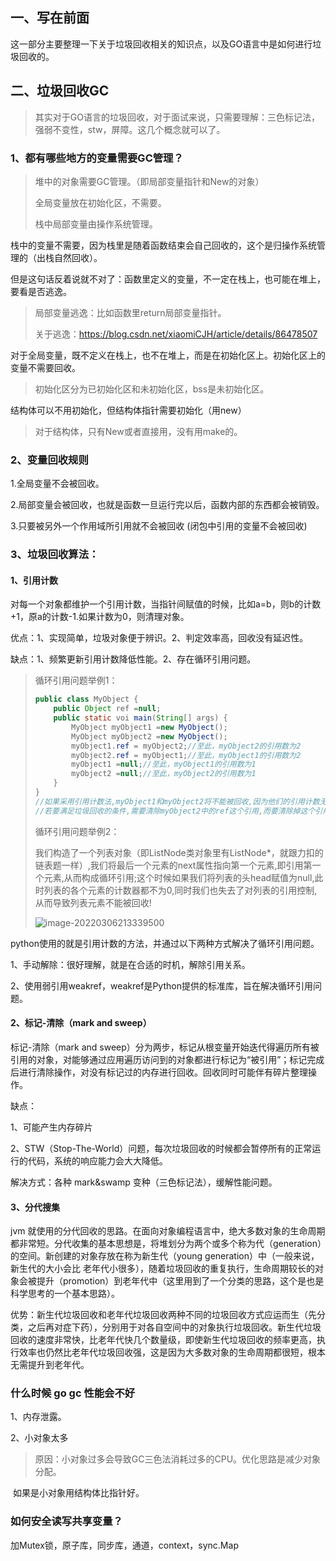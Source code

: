 ## 一、写在前面

这一部分主要整理一下关于垃圾回收相关的知识点，以及GO语言中是如何进行垃圾回收的。

## 二、垃圾回收GC

> 其实对于GO语言的垃圾回收，对于面试来说，只需要理解：三色标记法，强弱不变性，stw，屏障。这几个概念就可以了。



### 1、都有哪些地方的变量需要GC管理？

> 堆中的对象需要GC管理。（即局部变量指针和New的对象）
>
> 全局变量放在初始化区，不需要。
>
> 栈中局部变量由操作系统管理。

栈中的变量不需要，因为栈里是随着函数结束会自己回收的，这个是归操作系统管理的（出栈自然回收）。

但是这句话反着说就不对了：函数里定义的变量，不一定在栈上，也可能在堆上，要看是否逃逸。

> 局部变量逃逸：比如函数里return局部变量指针。
>
> 关于逃逸：https://blog.csdn.net/xiaomiCJH/article/details/86478507

对于全局变量，既不定义在栈上，也不在堆上，而是在初始化区上。初始化区上的变量不需要回收。

> 初始化区分为已初始化区和未初始化区，bss是未初始化区。

结构体可以不用初始化，但结构体指针需要初始化（用new）

> 对于结构体，只有New或者直接用，没有用make的。

### 2、变量回收规则

1.全局变量不会被回收。

2.局部变量会被回收，也就是函数一旦运行完以后，函数内部的东西都会被销毁。

3.只要被另外一个作用域所引用就不会被回收 (闭包中引用的变量不会被回收)



### 3、垃圾回收算法：

#### 1、引用计数

对每一个对象都维护一个引用计数，当指针间赋值的时候，比如a=b，则b的计数+1，原a的计数-1.如果计数为0，则清理对象。

优点：1、实现简单，垃圾对象便于辨识。2、判定效率高，回收没有延迟性。

缺点：1、频繁更新引用计数降低性能。2、存在循环引用问题。

> 循环引用问题举例1：
>
> ```java
> public class MyObject {
>     public Object ref =null;
>     public static voi main(String[] args) {
>         MyObject myObject1 =new MyObject();
>         MyObject myObject2 =new MyObject();
>         myObject1.ref = myObject2;//至此，myObject2的引用数为2
>         myObject2.ref = myObject1;//至此，myObject1的引用数为2
>         myObject1 =null;//至此，myObject1的引用数为1
>         myObject2 =null;//至此，myObject2的引用数为1
>     }
> }
> //如果采用引用计数法,myObject1和myObject2将不能被回收,因为他们的引用计数无法为零。即失去了对两个对象空间的控制。
> //若要满足垃圾回收的条件,需要清除myObject2中的ref这个引用,而要清除掉这个引用的前提条件是myObject2引用的对象被回收,可是该对象的引用计数也为1,因为myObject1.ref指向了它。以此类推,也就进入一种死循环的状态。
> ```
>
> 循环引用问题举例2：
>
> 我们构造了一个列表对象（即ListNode类对象里有ListNode*，就跟力扣的链表题一样）,我们将最后一个元素的next属性指向第一个元素,即引用第一个元素,从而构成循环引用;这个时候如果我们将列表的头head赋值为null,此时列表的各个元素的计数器都不为0,同时我们也失去了对列表的引用控制,从而导致列表元素不能被回收!
>
> ![image-20220306213339500](D:\mystudy\internship\Cruel_Interview\participants\zhaoxinzhi\assets\2022_03_06GoGC等\image-20220306213339500.png)

python使用的就是引用计数的方法，并通过以下两种方式解决了循环引用问题。

1、手动解除：很好理解，就是在合适的时机，解除引用关系。

2、使用弱引用weakref，weakref是Python提供的标准库，旨在解决循环引用问题。



#### 2、标记-清除（mark and sweep）

标记-清除（mark and sweep）分为两步，标记从根变量开始迭代得遍历所有被引用的对象，对能够通过应用遍历访问到的对象都进行标记为“被引用”；标记完成后进行清除操作，对没有标记过的内存进行回收。回收同时可能伴有碎片整理操作。

缺点：

1、可能产生内存碎片

2、STW（Stop-The-World）问题，每次垃圾回收的时候都会暂停所有的正常运行的代码，系统的响应能力会大大降低。

解决方式：各种 mark&swamp 变种（三色标记法），缓解性能问题。

#### 3、分代搜集

jvm 就使用的分代回收的思路。在面向对象编程语言中，绝大多数对象的生命周期都非常短。分代收集的基本思想是，将堆划分为两个或多个称为代（generation）的空间。新创建的对象存放在称为新生代（young generation）中（一般来说，新生代的大小会比 老年代小很多），随着垃圾回收的重复执行，生命周期较长的对象会被提升（promotion）到老年代中（这里用到了一个分类的思路，这个是也是科学思考的一个基本思路）。

优势：新生代垃圾回收和老年代垃圾回收两种不同的垃圾回收方式应运而生（先分类，之后再对症下药），分别用于对各自空间中的对象执行垃圾回收。新生代垃圾回收的速度非常快，比老年代快几个数量级，即使新生代垃圾回收的频率更高，执行效率也仍然比老年代垃圾回收强，这是因为大多数对象的生命周期都很短，根本无需提升到老年代。



### 什么时候 go gc 性能会不好

1、内存泄露。

2、小对象太多

> 原因：小对象过多会导致GC三色法消耗过多的CPU。优化思路是减少对象分配。

​	如果是小对象用结构体比指针好。





### 如何安全读写共享变量？

加Mutex锁，原子库，同步库，通道，context，sync.Map

